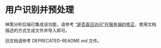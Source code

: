 # 用户识别并预处理

神策分析后端已集成该功能，请参考 [“是否首日访问”在服务端的修正](https://www.sensorsdata.cn/manual/track_installation.html#23-%E6%98%AF%E5%90%A6%E9%A6%96%E6%97%A5%E8%AE%BF%E9%97%AE%E5%9C%A8%E6%9C%8D%E5%8A%A1%E7%AB%AF%E7%9A%84%E4%BF%AE%E6%AD%A3)，使用文档描述的方式生成文件并导入即可。

旧文档请参考 DEPRECATED-README.md 文件。


